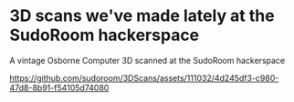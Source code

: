 # 3D scans we've made lately at the SudoRoom hackerspace

A vintage Osborne Computer 3D scanned at the SudoRoom hackerspace


https://github.com/sudoroom/3DScans/assets/111032/4d245df3-c980-47d8-8b91-f54105d74080

